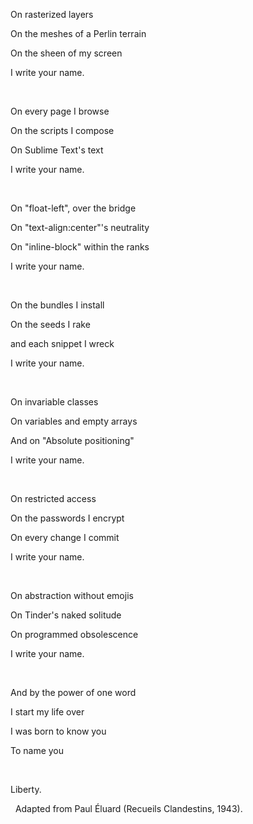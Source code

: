 

On rasterized layers  

On the meshes of a Perlin terrain 

On the sheen of my screen 

I write your name.  

&nbsp;

On every page I browse  

On the scripts I compose

On Sublime Text's text

I write your name.

&nbsp;

 
On "float-left", over the bridge  

On "text-align:center"'s neutrality  

On "inline-block" within the ranks

I write your name.

&nbsp;
 
On the bundles I install  

On the seeds I rake  

and each snippet I wreck  

I write your name.

&nbsp;

On invariable classes 

On variables and empty arrays  

And on "Absolute positioning"  

I write your name.

&nbsp;

On restricted access  

On the passwords I encrypt  

On every change I commit  

I write your name.

&nbsp;
 
On abstraction without emojis  

On Tinder's naked solitude  

On programmed obsolescence  

I write your name.

&nbsp;
 
And by the power of one word  

I start my life over  

I was born to know you  

To name you

&nbsp;
 
Liberty.

&nbsp;
Adapted from
Paul Éluard (Recueils Clandestins, 1943).
